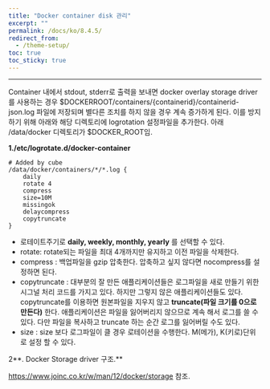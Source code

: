 ```yaml
---
title: "Docker container disk 관리"
excerpt: ""
permalink: /docs/ko/8.4.5/
redirect_from:
  - /theme-setup/
toc: true
toc_sticky: true
---
```


---
Container 내에서 stdout, stderr로 출력을 보내면 docker overlay storage driver를 사용하는 경우 $DOCKERROOT/containers/{containerid}/containerid-json.log 파일에 저장되며 별다른 조치를 하지 않을 경우 계속 증가하게 된다. 이를 방지하기 위해 아래와 해당 디렉토리에 logrotation 설정파일을 추가한다. 아래 /data/docker 디렉토리가 $DOCKER\_ROOT임.

**1./etc/logrotate.d/docker-container**

```
# Added by cube
/data/docker/containers/*/*.log {
    daily
    rotate 4
    compress
    size=10M
    missingok
    delaycompress
    copytruncate
}
```

* 로테이트주기로 **daily, weekly, monthly, yearly** 를 선택할 수 있다.
* rotate: rotate되는 파일을 최대 4개까지만 유지하고 이전 파일을 삭제한다.
* compress : 백업파일을 gzip 압축한다. 압축하고 싶지 않다면 nocompress를 설정하면 된다.
* copytruncate : 대부분의 잘 만든 애플리케이션들은 로그파일을 새로 만들기 위한 시그널 처리 코드를 가지고 있다. 하지만 그렇지 않은 애플리케이션들도 있다. copytruncate를 이용하면 원본파일을 지우지 않고 **truncate\(파일 크기를 0으로 만든다\)** 한다. 애플리케이션은 파일을 잃어버리지 않으므로 계속 해서 로그를 쓸 수 있다. 다만 파일을 복사하고 truncate 하는 순간 로그를 잃어버릴 수도 있다.
* size : size 보다 로그파일이 클 경우 로테이션을 수행한다. M\(메가\), K\(키로\)단위로 설정 할 수 있다.

2**. Docker Storage driver 구조.**

https://www.joinc.co.kr/w/man/12/docker/storage 참조.
